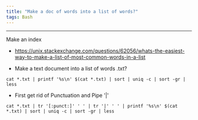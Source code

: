 ```yaml
---
title: "Make a doc of words into a list of words?"
tags: Bash
---
```


<hr>
Make an index

* https://unix.stackexchange.com/questions/62056/whats-the-easiest-way-to-make-a-list-of-most-common-words-in-a-list

* Make a text document into a list of words .txt?

```
cat *.txt | printf '%s\n' $(cat *.txt) | sort | uniq -c | sort -gr | less 
```

* First get rid of Punctuation and Pipe '|'

```
cat *.txt | tr '[:punct:]' ' ' | tr '|' ' ' | printf '%s\n' $(cat *.txt) | sort | uniq -c | sort -gr | less
```

